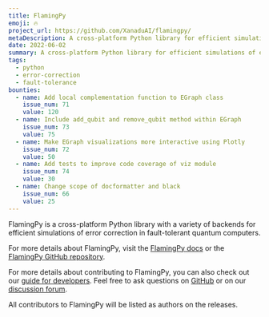 ```yaml
---
title: FlamingPy
emoji: 🔥
project_url: https://github.com/XanaduAI/flamingpy/
metaDescription: A cross-platform Python library for efficient simulations of error correction in fault-tolerant quantum computers
date: 2022-06-02
summary: A cross-platform Python library for efficient simulations of error correction in fault-tolerant quantum computers
tags:
  - python
  - error-correction
  - fault-tolerance
bounties:
  - name: Add local complementation function to EGraph class
    issue_num: 71
    value: 120
  - name: Include add_qubit and remove_qubit method within EGraph
    issue_num: 73
    value: 75
  - name: Make EGraph visualizations more interactive using Plotly
    issue_num: 72
    value: 50
  - name: Add tests to improve code coverage of viz module
    issue_num: 74
    value: 30
  - name: Change scope of docformatter and black
    issue_num: 66
    value: 25
---
```


FlamingPy is a cross-platform Python library with a variety of backends for efficient simulations of error correction in fault-tolerant quantum computers.

For more details about FlamingPy, visit the [FlamingPy docs](https://flamingpy.readthedocs.io/en/latest/) or the [FlamingPy GitHub repository](https://github.com/XanaduAI/flamingpy).

For more details about contributing to FlamingPy, you can also check out our [guide for developers](https://flamingpy.readthedocs.io/en/latest/development/guide_for_devs.html). Feel free to ask questions on [GitHub](https://github.com/XanaduAI/flamingpy) or on our [discussion forum](https://github.com/XanaduAI/flamingpy/discussions).

All contributors to FlamingPy will be listed as authors on the releases.